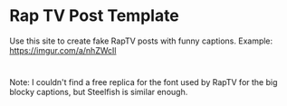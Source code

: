 # Rap TV Post Template

Use this site to create fake RapTV posts with funny captions. Example: https://imgur.com/a/nhZWcIl
#
Note: I couldn't find a free replica for the font used by RapTV for the big blocky captions, but Steelfish is similar enough.


